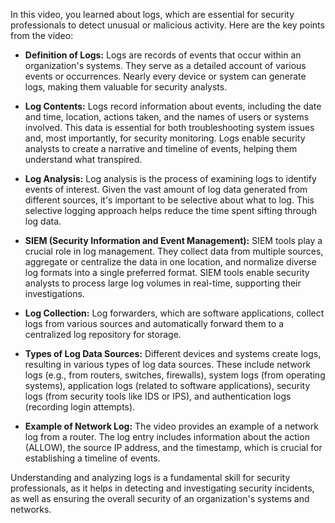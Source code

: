 In this video, you learned about logs, which are essential for security professionals to detect unusual or malicious activity. Here are the key points from the video:

- **Definition of Logs:** Logs are records of events that occur within an organization's systems. They serve as a detailed account of various events or occurrences. Nearly every device or system can generate logs, making them valuable for security analysts.

- **Log Contents:** Logs record information about events, including the date and time, location, actions taken, and the names of users or systems involved. This data is essential for both troubleshooting system issues and, most importantly, for security monitoring. Logs enable security analysts to create a narrative and timeline of events, helping them understand what transpired.

- **Log Analysis:** Log analysis is the process of examining logs to identify events of interest. Given the vast amount of log data generated from different sources, it's important to be selective about what to log. This selective logging approach helps reduce the time spent sifting through log data.

- **SIEM (Security Information and Event Management):** SIEM tools play a crucial role in log management. They collect data from multiple sources, aggregate or centralize the data in one location, and normalize diverse log formats into a single preferred format. SIEM tools enable security analysts to process large log volumes in real-time, supporting their investigations.

- **Log Collection:** Log forwarders, which are software applications, collect logs from various sources and automatically forward them to a centralized log repository for storage.

- **Types of Log Data Sources:** Different devices and systems create logs, resulting in various types of log data sources. These include network logs (e.g., from routers, switches, firewalls), system logs (from operating systems), application logs (related to software applications), security logs (from security tools like IDS or IPS), and authentication logs (recording login attempts).

- **Example of Network Log:** The video provides an example of a network log from a router. The log entry includes information about the action (ALLOW), the source IP address, and the timestamp, which is crucial for establishing a timeline of events.

Understanding and analyzing logs is a fundamental skill for security professionals, as it helps in detecting and investigating security incidents, as well as ensuring the overall security of an organization's systems and networks.